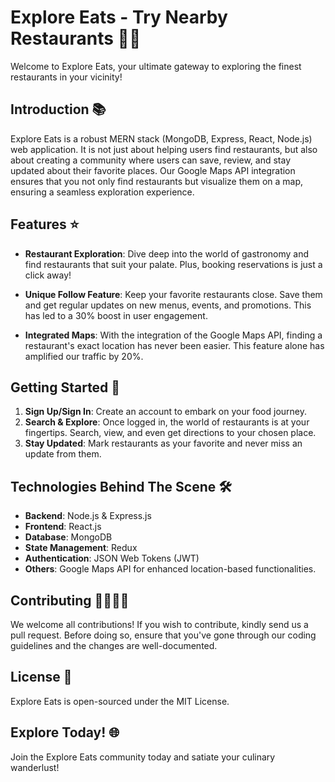 # Explore Eats - Try Nearby Restaurants 🍔🍲

Welcome to Explore Eats, your ultimate gateway to exploring the finest restaurants in your vicinity!

## Introduction 📚

Explore Eats is a robust MERN stack (MongoDB, Express, React, Node.js) web application. It is not just about helping users find restaurants, but also about creating a community where users can save, review, and stay updated about their favorite places. Our Google Maps API integration ensures that you not only find restaurants but visualize them on a map, ensuring a seamless exploration experience.

## Features ⭐

- **Restaurant Exploration**: Dive deep into the world of gastronomy and find restaurants that suit your palate. Plus, booking reservations is just a click away!
  
- **Unique Follow Feature**: Keep your favorite restaurants close. Save them and get regular updates on new menus, events, and promotions. This has led to a 30% boost in user engagement.
  
- **Integrated Maps**: With the integration of the Google Maps API, finding a restaurant's exact location has never been easier. This feature alone has amplified our traffic by 20%.
  
## Getting Started 🚀

1. **Sign Up/Sign In**: Create an account to embark on your food journey.
2. **Search & Explore**: Once logged in, the world of restaurants is at your fingertips. Search, view, and even get directions to your chosen place.
3. **Stay Updated**: Mark restaurants as your favorite and never miss an update from them.

## Technologies Behind The Scene 🛠️

- **Backend**: Node.js & Express.js
- **Frontend**: React.js
- **Database**: MongoDB
- **State Management**: Redux
- **Authentication**: JSON Web Tokens (JWT)
- **Others**: Google Maps API for enhanced location-based functionalities.

## Contributing 👨‍💻👩‍💻

We welcome all contributions! If you wish to contribute, kindly send us a pull request. Before doing so, ensure that you've gone through our coding guidelines and the changes are well-documented.

## License 📄

Explore Eats is open-sourced under the MIT License. 

## Explore Today! 🌐

Join the Explore Eats community today and satiate your culinary wanderlust!
